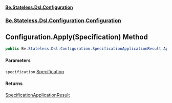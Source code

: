 #### [Be.Stateless.Dsl.Configuration](README.md 'README')
### [Be.Stateless.Dsl.Configuration](Be.Stateless.Dsl.Configuration.md 'Be.Stateless.Dsl.Configuration').[Configuration](Configuration.md 'Be.Stateless.Dsl.Configuration.Configuration')

## Configuration.Apply(Specification) Method

```csharp
public Be.Stateless.Dsl.Configuration.SpecificationApplicationResult Apply(Be.Stateless.Dsl.Configuration.Specification specification);
```
#### Parameters

<a name='Be.Stateless.Dsl.Configuration.Configuration.Apply(Be.Stateless.Dsl.Configuration.Specification).specification'></a>

`specification` [Specification](Specification.md 'Be.Stateless.Dsl.Configuration.Specification')

#### Returns
[SpecificationApplicationResult](SpecificationApplicationResult.md 'Be.Stateless.Dsl.Configuration.SpecificationApplicationResult')